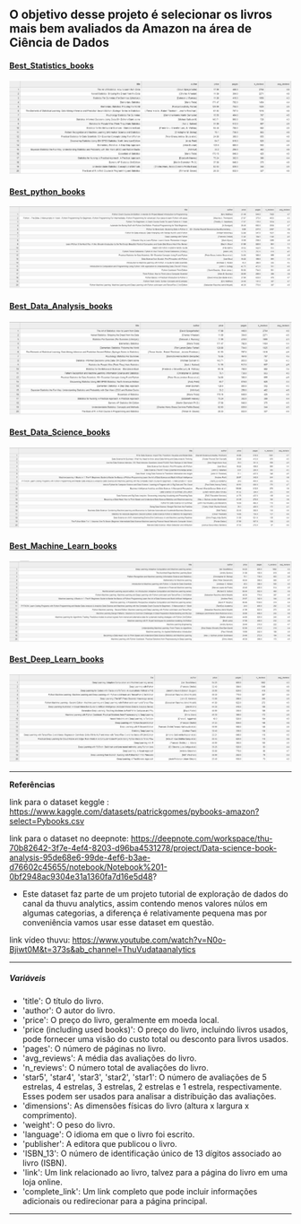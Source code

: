 
##  **O objetivo desse projeto é selecionar os livros mais bem avaliados da Amazon na área de Ciência de Dados** 

#### [Best_Statistics_books](Best_tables_csvs/Best_Statistics_books.csv)
![Minha Imagem](tables_img/Statistics.png)

#### [Best_python_books](Best_tables_csvs/Best_python_books.csv) 
![Minha Imagem](tables_img/python.png)

#### [Best_Data_Analysis_books](Best_tables_csvs/Best_Data_Analysis_books.csv) 
![Minha Imagem](tables_img/Data_Analysis.png)

#### [Best_Data_Science_books](Best_tables_csvs/Best_Data_Science_books.csv)   
![Minha Imagem](tables_img/Data_Science.png)

#### [Best_Machine_Learn_books](Best_tables_csvs/Best_Machine_Learn_books.csv) 
![Minha Imagem](tables_img/Machine_Learn.png)

#### [Best_Deep_Learn_books](Best_tables_csvs/Best_Deep_Learn_books.csv)  
![Minha Imagem](tables_img/Deep_Learn.png)

---

**Referências**

link para o dataset keggle : https://www.kaggle.com/datasets/patrickgomes/pybooks-amazon?select=Pybooks.csv

link para o dataset no deepnote: https://deepnote.com/workspace/thu-70b82642-3f7e-4ef4-8203-d96ba4531278/project/Data-science-book-analysis-95de68e6-99de-4ef6-b3ae-d76602c45655/notebook/Notebook%201-0bf2948ac9304e31a1360fa7d16e5d48?

- Este dataset faz parte de um projeto tutorial de exploração de dados do canal da thuvu analytics, assim contendo menos valores núlos em algumas categorias, a diferença é relativamente pequena mas por conveniência vamos usar esse dataset em questão.

link vídeo thuvu: https://www.youtube.com/watch?v=N0o-Bjiwt0M&t=373s&ab_channel=ThuVudataanalytics

---

##### Variáveis

- 'title': O título do livro.
- 'author': O autor do livro.
- 'price': O preço do livro, geralmente em moeda local.
- 'price (including used books)': O preço do livro, incluindo livros usados, pode fornecer uma visão do custo total ou desconto para livros usados.
- 'pages': O número de páginas no livro.
- 'avg_reviews': A média das avaliações do livro.
- 'n_reviews': O número total de avaliações do livro.
- 'star5', 'star4', 'star3', 'star2', 'star1': O número de avaliações de 5 estrelas, 4 estrelas, 3 estrelas, 2 estrelas e 1 estrela, respectivamente. Esses podem ser usados para analisar a distribuição das avaliações.
- 'dimensions': As dimensões físicas do livro (altura x largura x comprimento).
- 'weight': O peso do livro.
- 'language': O idioma em que o livro foi escrito.
- 'publisher': A editora que publicou o livro.
- 'ISBN_13': O número de identificação único de 13 dígitos associado ao livro (ISBN).
- 'link': Um link relacionado ao livro, talvez para a página do livro em uma loja online.
- 'complete_link': Um link completo que pode incluir informações adicionais ou redirecionar para a página principal.

---



